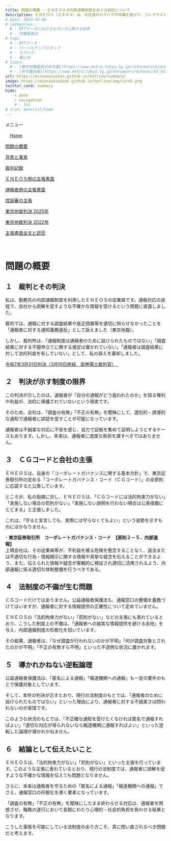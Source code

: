 ```yaml
---
title: 問題の概要 - ＥＮＥＯＳの内部通報制度をめぐる訴訟について
description: ＥＮＥＯＳ（エネオス）は、元社長のセクハラ不祥事を受けて、コンプライアンス徹底を表明しておりますが、通報窓口における対応には問題があるといえます。内部通報制度をめぐる訴訟について、山田悠一郎裁判官・坂巻陽士裁判官の判決文を通じて、公益通報に関する問題を検証していきます。
# date: 2023-03-06
# categories:
  # - NTTデータにおけるセクハラに関する紛争
  # - 労働委員会
# tags:
  # - NTTデータ
  # - パーソルテンプスタッフ
  # - セクハラ
  # - 雇止め
# links:
  # - [東京労働委員会命令書](https://www.metro.tokyo.lg.jp/information/press/2024/03/2024030701)
  # - [命令書別紙](https://www.metro.tokyo.lg.jp/documents/d/tosei/01_01b_02)
url: https://minnanosaiban.github.io/hotline/summary/
image: https://minnanosaiban.github.io/hotline/img/card1.png
twitter_card: summary
hide:
    - date
    - navigation
    # - toc
# icon: material/home
---
```


<div class="hamburger" onclick="toggleMenu()"> <i class="fa-solid fa-bars"></i> メニュー</div>
<div id="mobileMenu" class="mobile-menu">
<p class="sitemap-text">
<i class="fa-solid fa-house"></i>　<a href="https://minnanosaiban.github.io/hotline/" class="arrow-link-small">Home</a></p>
<p class="sitemap-text">
<i class="bi bi-chevron-compact-right"></i> <a href="https://minnanosaiban.github.io/hotline/summary/" class="arrow-link-small">問題の概要</a></p>
<p class="sitemap-text">
<i class="bi bi-chevron-compact-right"></i> <a href="https://minnanosaiban.github.io/hotline/fact/" class="arrow-link-small">背景と事実</a></p>
<p class="sitemap-text">
<i class="bi bi-chevron-compact-right"></i> <a href="https://minnanosaiban.github.io/hotline/trial/" class="arrow-link-small">裁判記録</a></p>
<p class="sitemap-text-1">
<i class="bi bi-chevron-compact-right"></i> <a href="https://minnanosaiban.github.io/hotline/trial/eneos/" class="arrow-link-small">ＥＮＥＯＳ側の主張書面</a></p>
<p class="sitemap-text-1">
<i class="bi bi-chevron-compact-right"></i> <a href="https://minnanosaiban.github.io/hotline/trial/whistleblower/" class="arrow-link-small">通報者側の主張書面</a></p>
<p class="sitemap-text-1">
<i class="bi bi-chevron-compact-right"></i> <a href="https://minnanosaiban.github.io/hotline/trial/appeal/" class="arrow-link-small">控訴審の主張</a></p>
<p class="sitemap-text-1">
<i class="bi bi-chevron-compact-right"></i> <a href="https://minnanosaiban.github.io/hotline/trial/judgement_2025/" class="arrow-link-small">東京地裁判決 2025年</a></p>
<p class="sitemap-text-1">
<i class="bi bi-chevron-compact-right"></i> <a href="https://minnanosaiban.github.io/hotline/trial/judgement_2022/" class="arrow-link-small">東京地裁判決 2022年</a></p>
<p class="sitemap-text-1">
<i class="bi bi-chevron-compact-right"></i> <a href="https://minnanosaiban.github.io/eneos-saiban/argument.html" class="arrow-link-small">主張書面全文と認否</a></p>
</div>

<p class="base">
  <a href="https://minnanosaiban.github.io/hotline/summary/summary.pdf"
     target="_blank" class="x-share" style="color: #FFFFFF;">
    <span style="color: var(--tomato-color) !important;"><b>ＰＤＦ</b></span> で表示
  </a>
  <a href="https://twitter.com/share?url=https://minnanosaiban.github.io/hotline/summary/ &text=問題の概要 - ＥＮＥＯＳの内部通報制度をめぐる訴訟について"
     target="_blank" class="x-share" style="color: #FFFFFF;">
    <i class="fa-brands fa-x-twitter"></i> でシェア
  </a>
</p>

<div class="width-40 base" markdown>

# 問題の概要

## １　裁判とその判決
<p class="margin02">
私は、勤務先の内部通報制度を利用したＥＮＥＯＳの従業員です。通報対応の過程で、会社から誤解を促すような不確かな情報を受けるという問題に直面しました。
</p>
<p class="margin02">
裁判では、通報に対する調査結果や是正措置等を適切に知らせなかったことを「通報者に対する通知義務違反」として訴えました（東京地裁）。
</p>
<p class="margin02">
しかし、裁判所は、「通報制度は通報者のために設けられたものではない」「調査結果に対する不服申立てに関する規定は置かれていない」「通報者は調査結果に対して法的利益を有していない」として、私の訴えを棄却しました。
</p>
<p class="margin02 smaller">
<a href="https://minnanosaiban.github.io/eneos-saiban/_static/eneos_judgment_2025.03.31.pdf" class="arrow-link-main2" >
令和7年3月31日判決（3月19日終結　坂巻陽士裁判官）<span class="arrow3">　<i class="bi bi-file-pdf"></i></span></a>
</p>

## ２　判決が示す制度の限界
<p class="margin02">
この判決が示したのは、通報者が「自分の通報がどう扱われたのか」を知る権利や利益が、法的に保護されていないという現実です。
</p>
<p class="margin02">
そのため、会社は、「調査の有無」「不正の有無」を曖昧にして、選別的・誘導的な通知で通報者に誤認を促すことが可能になっています。
</p>
<p class="margin02">
通報者は不誠実な対応に不安を感じ、自力で証拠を集めて証明しようとするケースもあります。しかし、本来は、通報者に過度な負担を課すべきではありません。
</p>

## ３　ＣＧコードと会社の主張
<p class="margin02">
ＥＮＥＯＳは、自身の「コーポレートガバナンスに関する基本方針」で、東京証券取引所の定める「コーポレートガバナンス・コード（ＣＧコード）」の全原則に応諾すると公表しています。
</p>
<p class="margin02">
ところが、私の指摘に対し、ＥＮＥＯＳは、「ＣＧコードには法的拘束力がない」「実施しない場合の罰則がない」「実施しない説明を行わない場合は公表措置にとどまる」と主張しました。
</p>
<p class="margin02">
これは、「守ると宣言しても、実際には守らなくてもよい」という姿勢を示すものにほかなりません。
</p>
<div class="margin02 margin04" markdown>
 - <b>東京証券取引所　コーポレートガバナンス・コード　【原則２－５．内部通報】</b><br>上場会社は、その従業員等が、不利益を被る危険を懸念することなく、違法または不適切な行為・情報開示に関する情報や真摯な疑念を伝えることができるよう、また、伝えられた情報や疑念が客観的に検証され適切に活用されるよう、内部通報に係る適切な体制整備を行うべきである。
</div>

## ４　法制度の不備が生む問題
<p class="margin02">
ＣＧコードだけではありません。公益通報者保護法も、通報窓口の整備を義務づけてはいますが、通報者に対する情報提供の正確性について定めていません。
</p>
<p class="margin02">
ＥＮＥＯＳの「法的拘束力がない」「罰則がない」などの主張にも表れているとおり、こうした制度上の不備は、「通報者への誠実な情報提供を避ける余地」を与え、内部通報制度の形骸化を招いています。
</p>
<p class="margin02">
その結果、通報者は、「なぜ調査が行われないのかが不明」「何が調査対象とされたのかが不明」「不正の有無すら不明」といった不透明な状況に置かれます。
</p>

## ５　導かれかねない逆転論理
<p class="margin02">
公益通報者保護法は、「匿名による通報」「報道機関への通報」も一定の要件のもとで保護対象としています。
</p>
<p class="margin02">
そして、本件の判決が示すとおり、現行の法制度のもとでは、「通報者のために設けられたものではない」といった理由により、通報者に対する不誠実さは問われないのが実情です。
</p>
<p class="margin02">
このような状況のもとでは、「不正確な通知を受けたくなければ匿名で通報すればよい」「適切な対応が得られないなら報道機関に通報すればよい」といった逆転した論理が導かれかねません。
</p>

## ６　結論として伝えたいこと
<p class="margin02">
ＥＮＥＯＳは、「法的拘束力がない」「罰則がない」といった主張を行っています。このような主張に表れているとおり、現行の法制度では、通報者に誤解を促すような不確かな情報を伝えても問題となりません。
</p>
<p class="margin02">
さらに、本来は通報者を守るための「匿名による通報」「報道機関への通報」でさえ、通報窓口の形骸化を導く要素となっています。
</p>
<p class="margin02">
「調査の有無」「不正の有無」を曖昧にしたまま終わらせる対応は、通報者を困惑させ、職務の遂行において長期にわたり心理的・社会的負担を負わせる結果となります。
</p>
<p class="margin02">
こうした事態を可能にしている法制度のあり方こそ、真に問い直されるべき問題だと考えます。
</p>
</div>